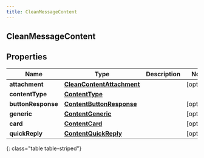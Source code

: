 ```yaml
---
title: CleanMessageContent
---
```

## CleanMessageContent


## Properties

| Name | Type | Description | Notes |
| ------------ | ------------- | ------------- | ------------- |
| **attachment** | <!----><!---->[**CleanContentAttachment**](CleanContentAttachment.html)<!----> |  |  [optional] |
| **contentType** | <!----><!---->[**ContentType**](ContentType.html)<!----> |  |  |
| **buttonResponse** | <!----><!---->[**ContentButtonResponse**](ContentButtonResponse.html)<!----> |  |  [optional] |
| **generic** | <!----><!---->[**ContentGeneric**](ContentGeneric.html)<!----> |  |  [optional] |
| **card** | <!----><!---->[**ContentCard**](ContentCard.html)<!----> |  |  [optional] |
| **quickReply** | <!----><!---->[**ContentQuickReply**](ContentQuickReply.html)<!----> |  |  [optional] |
{: class="table table-striped"}



